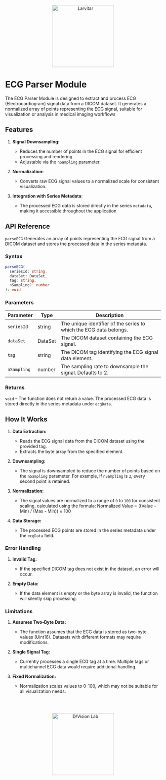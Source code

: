<div style="text-align: center;">
    <img src="https://assets.pokemon.com/assets/cms2/img/pokedex/full/246.png" alt="Larvitar" height="200" />
</div>

# ECG Parser Module

The ECG Parser Module is designed to extract and process ECG (Electrocardiogram) signal data from a DICOM dataset. It generates a normalized array of points representing the ECG signal, suitable for visualization or analysis in medical imaging workflows

## Features

1. **Signal Downsampling:**

   - Reduces the number of points in the ECG signal for efficient processing and rendering.
   - Adjustable via the `nSampling` parameter.

2. **Normalization:**

   - Converts raw ECG signal values to a normalized scale for consistent visualization.

3. **Integration with Series Metadata:**

   - The processed ECG data is stored directly in the series `metadata`, making it accessible throughout the application.

## API Reference

`parseECG`
Generates an array of points representing the ECG signal from a DICOM dataset and stores the processed data in the series metadata.

### Syntax
    
```typescript
parseECG(
  seriesId: string,
  dataSet: DataSet,
  tag: string,
  nSampling?: number
): void
```

### Parameters

| Parameter	  | Type	| Description                                                        |
|-------------|---------|--------------------------------------------------------------------|
| `seriesId`  | string	| The unique identifier of the series to which the ECG data belongs. | 
| `dataSet`	  | DataSet	| The DICOM dataset containing the ECG signal.                       |       
| `tag`	      | string	| The DICOM tag identifying the ECG signal data element.             | 
| `nSampling` | number  | The sampling rate to downsample the signal. Defaults to 2.         | 


### Returns
`void` – The function does not return a value. The processed ECG data is stored directly in the series metadata under `ecgData`.

## How It Works

1. **Data Extraction:**

   - Reads the ECG signal data from the DICOM dataset using the provided tag.
   - Extracts the byte array from the specified element.

2. **Downsampling:**

   - The signal is downsampled to reduce the number of points based on the `nSampling` parameter. For example, if `nSampling` is `2`, every second point is retained.

3. **Normalization:**

   - The signal values are normalized to a range of `0` to `100` for consistent scaling, calculated using the formula: Normalized Value = ((Value - Min) / (Max - Min)) × 100

4. **Data Storage:**

   - The processed ECG points are stored in the series metadata under the `ecgData` field.

### Error Handling

1. **Invalid Tag:**
   
   - If the specified DICOM tag does not exist in the dataset, an error will occur.

2. **Empty Data:**
   
   - If the data element is empty or the byte array is invalid, the function will silently skip processing.

### Limitations

1. **Assumes Two-Byte Data:**

   - The function assumes that the ECG data is stored as two-byte values (Uint16). Datasets with different formats may require modifications.

2. **Single Signal Tag:**

   - Currently processes a single ECG tag at a time. Multiple tags or multichannel ECG data would require additional handling.

3. **Fixed Normalization:**

   - Normalization scales values to 0-100, which may not be suitable for all visualization needs.

<br></br>

<div style="text-align: center;">
    <img src="https://press.r1-it.storage.cloud.it/logo_trasparent.png" alt="D/Vision Lab" height="200" />
</div>